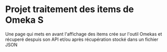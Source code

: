 # Projet traitement des items de Omeka S

Une page qui mets en avant l'affichage des items crée sur l'outil Omekas et récuperé despuis son API et/ou après récupération stocké dans un fichier JSON
